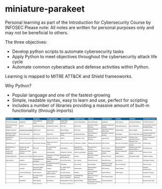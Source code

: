 # miniature-parakeet
Personal learning as part of the Introduction for Cybersecurity Course by INFOSEC
Please note: All notes are written for personal purposes only and may not be beneficial to others.

The three objectives:
- Develop python scripts to automate cybersecurity tasks
- Apply Python to meet objectives throughout the cybersecurity attack life cycle
- Automate common cyberattack and defense activities within Python.

Learning is mapped to MITRE ATT&CK and Shield frameoworks.

Why Python?
- Popular language and one of the fastest-growing
- Simple, readable syntax, easy to learn and use, perfect for scripting
- Includes a number of libraries providing a massive amount of built-in functionality (through imports)

![](thematrix.png)




